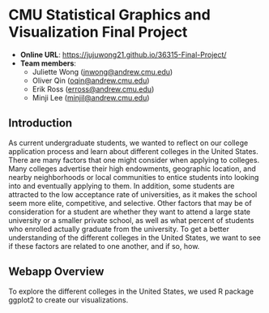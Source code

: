 # CMU Statistical Graphics and Visualization Final Project

* **Online URL**: https://jujuwong21.github.io/36315-Final-Project/
* **Team members**:
  * Juliette Wong (jnwong@andrew.cmu.edu)
  * Oliver Qin (oqin@andrew.cmu.edu)
  * Erik Ross (erross@andrew.cmu.edu)
  * Minji Lee (minjil@andrew.cmu.edu)


## Introduction

As current undergraduate students, we wanted to reflect on our college application process and learn about different colleges in the United States. There are many factors that one might consider when applying to colleges. Many colleges advertise their high endowments, geographic location, and nearby neighborhoods or local communities to entice students into looking into and eventually applying to them. In addition, some students are attracted to the low acceptance rate of universities, as it makes the school seem more elite, competitive, and selective. Other factors that may be of consideration for a student are whether they want to attend a large state university or a smaller private school, as well as what percent of students who enrolled actually graduate from the university. To get a better understanding of the different colleges in the United States, we want to see if these factors are related to one another, and if so, how.

## Webapp Overview

To explore the different colleges in the United States, we used R package ggplot2 to create our visualizations.
